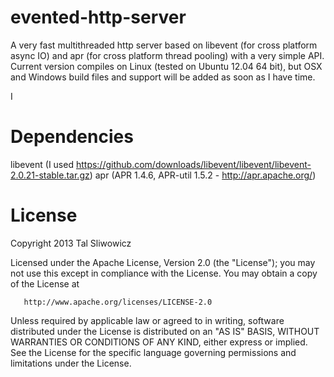 evented-http-server
===================

A very fast multithreaded http server based on libevent (for cross platform async IO) and apr (for cross platform thread pooling) with a very simple API. Current version compiles on Linux (tested on Ubuntu 12.04 64 bit), but OSX and Windows build files and support will be added as soon as I have time.

I 

Dependencies
============
libevent (I used https://github.com/downloads/libevent/libevent/libevent-2.0.21-stable.tar.gz)
apr (APR 1.4.6, APR-util 1.5.2 - http://apr.apache.org/)


License
=======

Copyright 2013 Tal Sliwowicz

   Licensed under the Apache License, Version 2.0 (the "License");
   you may not use this except in compliance with the License.
   You may obtain a copy of the License at

       http://www.apache.org/licenses/LICENSE-2.0

   Unless required by applicable law or agreed to in writing, software
   distributed under the License is distributed on an "AS IS" BASIS,
   WITHOUT WARRANTIES OR CONDITIONS OF ANY KIND, either express or implied.
   See the License for the specific language governing permissions and
   limitations under the License.


